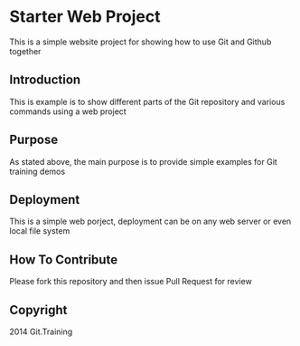 # Starter Web Project

This is a simple website project for showing how to use Git and Github together

## Introduction

This is example is to show different parts of the Git repository and various commands using a web project 

## Purpose

As stated above, the main purpose is to provide simple examples for Git training demos

## Deployment

This is a simple web porject, deployment can be on any web server or even local file system

## How To Contribute

Please fork this repository and then issue Pull Request for review

## Copyright

2014 Git.Training
